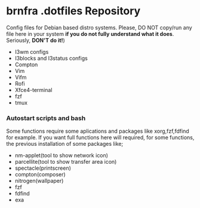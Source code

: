 # brnfra .dotfiles Repository

Config files for Debian based distro systems. Please, DO NOT copy/run any file here in your system **if you do not fully understand what it does**. Seriously, **DON'T do it!**)

- I3wm configs
- I3blocks and I3status configs
- Compton
- Vim
- Vifm
- Rofi
- Xfce4-terminal
- fzf
- tmux 

### Autostart scripts and bash 

Some functions require some aplications and packages like xorg,fzf,fdfind for example.
If you want full functions here will required, for some functions, the previous installation of some packages like;

- nm-applet(tool to show network icon)
- parcellite(tool to show transfer area icon)
- spectacle(printscreen)
- compton(composer)
- nitrogen(wallpaper)
- fzf
- fdfind
- exa

